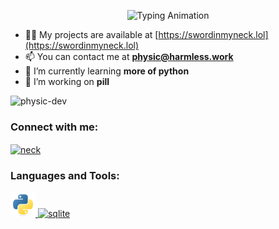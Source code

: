 <p align="center">
  <img src="https://readme-typing-svg.demolab.com/?font=Montserrat&size=25&duration=3650&pause=3000&color=F7F7F7&random=false&width=435&lines=physic%2C+a+bot+developer+in+slovakia" alt="Typing Animation">
</p>

- 👨‍💻 My projects are available at [https://swordinmyneck.lol](https://swordinmyneck.lol)
- 📫 You can contact me at **physic@harmless.work**
- 🔨 I’m currently learning **more of python**
- 👀 I’m working on **pill**

<p align="left">
  <img src="https://komarev.com/ghpvc/?username=physic-dev&label=Profile%20views&color=0e75b6&style=flat" alt="physic-dev" />
</p>

<h3 align="left">Connect with me:</h3>
<p align="left">
  <a href="https://discord.gg/neck" target="blank">
    <img align="center" src="https://raw.githubusercontent.com/rahuldkjain/github-profile-readme-generator/master/src/images/icons/Social/discord.svg" alt="neck" height="30" width="40" />
  </a>
</p>

<h3 align="left">Languages and Tools:</h3>
<p align="left">
  <a href="https://www.python.org" target="_blank" rel="noreferrer">
    <img src="https://raw.githubusercontent.com/devicons/devicon/master/icons/python/python-original.svg" alt="python" width="40" height="40" />
  </a>
  <a href="https://www.sqlite.org/" target="_blank" rel="noreferrer">
    <img src="https://www.vectorlogo.zone/logos/sqlite/sqlite-icon.svg" alt="sqlite" width="40" height="40" />
  </a>
</p>
